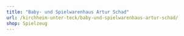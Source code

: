 ```yaml
---
title: "Baby- und Spielwarenhaus Artur Schad"
url: /kirchheim-unter-teck/baby-und-spielwarenhaus-artur-schad/
shop: Spielzeug
---
```

